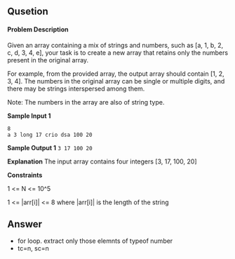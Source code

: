 ## Qusetion 
#### Problem Description

Given an array containing a mix of strings and numbers, such as [a, 1, b, 2, c, d, 3, 4, e], your task is to create a new array that retains only the numbers present in the original array.

For example, from the provided array, the output array should contain [1, 2, 3, 4]. The numbers in the original array can be single or multiple digits, and there may be strings interspersed among them.

Note: The numbers in the array are also of string type.

**Sample Input 1**

```
8
a 3 long 17 crio dsa 100 20
```

**Sample Output 1**
`3 17 100 20`

**Explanation**
The input array contains four integers [3, 17, 100, 20]

**Constraints**

1 <= N <= 10^5

1 <= |arr[i]| <= 8 where |arr[i]| is the length of the string

## Answer
- for loop. extract only those elemnts of typeof number
- tc=n, sc=n